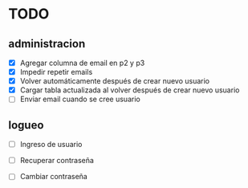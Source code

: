 # TODO

## administracion

- [x] Agregar columna de email en p2 y p3
- [x] Impedir repetir emails
- [x] Volver automáticamente después de crear nuevo usuario
- [x] Cargar tabla actualizada al volver después de crear nuevo usuario
- [ ] Enviar email cuando se cree usuario

## logueo

- [ ] Ingreso de usuario
- [ ] Recuperar contraseña
- [ ] Cambiar contraseña

